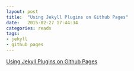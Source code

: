 ```yaml
---
layout: post
title:  "Using Jekyll Plugins on Github Pages"
date:   2015-02-27 17:44:34
categories: reads
tags:
- jekyll
- github pages
---
```

<a class="embedly-card" href="http://blog.nitrous.io/2013/08/30/using-jekyll-plugins-on-github-pages.html">Using Jekyll Plugins on Github Pages</a>
<script async src="//cdn.embedly.com/widgets/platform.js" charset="UTF-8"></script>